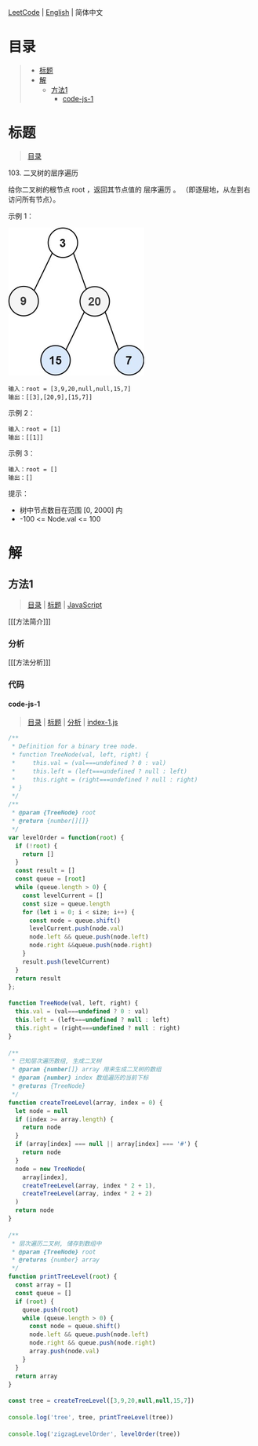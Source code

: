 [LeetCode](../README.CN.md) | [English](./README.md) | 简体中文

# 目录

>- [标题](#标题)
>- [解](#解)
>    - [方法1](#方法1)
>        - [code-js-1](#code-js-1)

# 标题

>[目录](#目录)

103.&nbsp;二叉树的层序遍历

给你二叉树的根节点 root ，返回其节点值的 层序遍历 。 （即逐层地，从左到右访问所有节点）。

示例 1：

![tree](./image/tree.jpeg "tree")

```
输入：root = [3,9,20,null,null,15,7]
输出：[[3],[20,9],[15,7]]
```

示例 2：
```
输入：root = [1]
输出：[[1]]
```

示例 3：
```
输入：root = []
输出：[]
```

提示：
- 树中节点数目在范围 [0, 2000] 内
- -100 <= Node.val <= 100

# 解

## 方法1

>[目录](#目录) | [标题](#标题) | [JavaScript](#code-js-1)

[[[方法简介]]]

### 分析

[[[方法分析]]]

### 代码

#### code-js-1

>[目录](#目录) | [标题](#标题) | [分析](#方法1) | [index-1.js](./index-1.js "index-1.js")

```JavaScript
/**
 * Definition for a binary tree node.
 * function TreeNode(val, left, right) {
 *     this.val = (val===undefined ? 0 : val)
 *     this.left = (left===undefined ? null : left)
 *     this.right = (right===undefined ? null : right)
 * }
 */
/**
 * @param {TreeNode} root
 * @return {number[][]}
 */
var levelOrder = function(root) {
  if (!root) {
    return []
  }
  const result = []
  const queue = [root]
  while (queue.length > 0) {
    const levelCurrent = []
    const size = queue.length
    for (let i = 0; i < size; i++) {
      const node = queue.shift()
      levelCurrent.push(node.val)
      node.left && queue.push(node.left)
      node.right &&queue.push(node.right)
    }
    result.push(levelCurrent)
  }
  return result
};

function TreeNode(val, left, right) {
  this.val = (val===undefined ? 0 : val)
  this.left = (left===undefined ? null : left)
  this.right = (right===undefined ? null : right)
}

/**
 * 已知层次遍历数组, 生成二叉树
 * @param {number[]} array 用来生成二叉树的数组
 * @param {number} index 数组遍历的当前下标
 * @returns {TreeNode}
 */
function createTreeLevel(array, index = 0) {
  let node = null
  if (index >= array.length) {
    return node
  }
  if (array[index] === null || array[index] === '#') {
    return node
  }
  node = new TreeNode(
    array[index],
    createTreeLevel(array, index * 2 + 1),
    createTreeLevel(array, index * 2 + 2)
  )
  return node
}

/**
 * 层次遍历二叉树, 储存到数组中
 * @param {TreeNode} root 
 * @returns {number} array
 */
function printTreeLevel(root) {
  const array = []
  const queue = []
  if (root) {
    queue.push(root)
    while (queue.length > 0) {
      const node = queue.shift()
      node.left && queue.push(node.left)
      node.right && queue.push(node.right)
      array.push(node.val)
    }
  }
  return array
}

const tree = createTreeLevel([3,9,20,null,null,15,7])

console.log('tree', tree, printTreeLevel(tree))

console.log('zigzagLevelOrder', levelOrder(tree))
```
